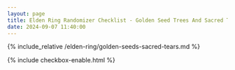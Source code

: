 ```yaml
---
layout: page
title: Elden Ring Randomizer Checklist - Golden Seed Trees And Sacred Tear Churches
date: 2024-09-07 11:40:00
---
```


{% include_relative /elden-ring/golden-seeds-sacred-tears.md %}

{% include checkbox-enable.html %}
